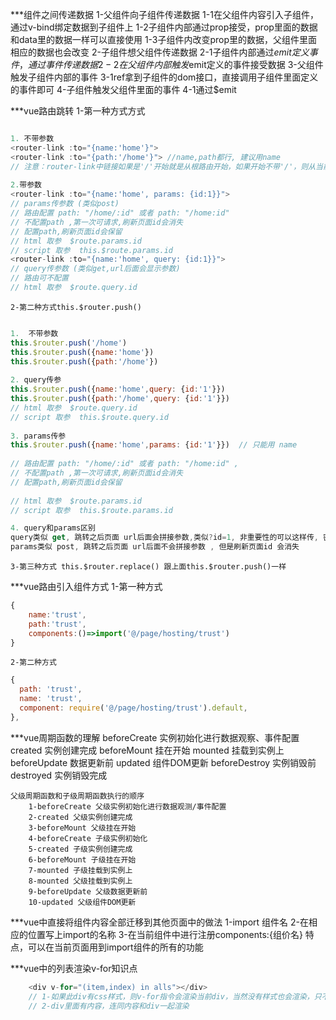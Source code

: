***组件之间传递数据
    1-父组件向子组件传递数据
        1-1在父组件内容引入子组件，通过v-bind绑定数据到子组件上
        1-2子组件内部通过prop接受，prop里面的数据和data里的数据一样可以直接使用
        1-3子组件内改变prop里的数据，父组件里面相应的数据也会改变
    2-子组件想父组件传递数据
        2-1子组件内部通过$emit定义事件，通过事件传递数据
        2-2在父组件内部触发$emit定义的事件接受数据
    3-父组件触发子组件内部的事件
        3-1ref拿到子组件的dom接口，直接调用子组件里面定义的事件即可
    4-子组件触发父组件里面的事件
        4-1通过$emit



***vue路由跳转
    1-第一种方式<router-link>方式
```js

1. 不带参数
<router-link :to="{name:'home'}"> 
<router-link :to="{path:'/home'}"> //name,path都行, 建议用name  
// 注意：router-link中链接如果是'/'开始就是从根路由开始，如果开始不带'/'，则从当前路由开始。
 
2.带参数
<router-link :to="{name:'home', params: {id:1}}">  
// params传参数 (类似post)
// 路由配置 path: "/home/:id" 或者 path: "/home:id" 
// 不配置path ,第一次可请求,刷新页面id会消失
// 配置path,刷新页面id会保留
// html 取参  $route.params.id
// script 取参  this.$route.params.id
<router-link :to="{name:'home', query: {id:1}}"> 
// query传参数 (类似get,url后面会显示参数)
// 路由可不配置
// html 取参  $route.query.id
```
    2-第二种方式this.$router.push()
```js

1.  不带参数
this.$router.push('/home')
this.$router.push({name:'home'})
this.$router.push({path:'/home'})
 
2. query传参 
this.$router.push({name:'home',query: {id:'1'}})
this.$router.push({path:'/home',query: {id:'1'}})
// html 取参  $route.query.id
// script 取参  this.$route.query.id
 
3. params传参
this.$router.push({name:'home',params: {id:'1'}})  // 只能用 name
 
// 路由配置 path: "/home/:id" 或者 path: "/home:id" ,
// 不配置path ,第一次可请求,刷新页面id会消失
// 配置path,刷新页面id会保留
 
// html 取参  $route.params.id
// script 取参  this.$route.params.id

4. query和params区别
query类似 get, 跳转之后页面 url后面会拼接参数,类似?id=1, 非重要性的可以这样传, 密码之类还是用params刷新页面id还在
params类似 post, 跳转之后页面 url后面不会拼接参数 , 但是刷新页面id 会消失
```
    3-第三种方式 this.$router.replace() 跟上面this.$router.push()一样



***vue路由引入组件方式
    1-第一种方式
```js
{
    name:'trust',
    path:'trust',
    components:()=>import('@/page/hosting/trust')
}
```
    2-第二种方式
```js
{
  path: 'trust',
  name: 'trust',
  component: require('@/page/hosting/trust').default,
},
```

***vue周期函数的理解
    beforeCreate 实例初始化进行数据观察、事件配置
    created 实例创建完成
    beforeMount 挂在开始
    mounted  挂载到实例上
    beforeUpdate 数据更新前
    updated 组件DOM更新
    beforeDestroy 实例销毁前
    destroyed 实例销毁完成

    父级周期函数和子级周期函数执行的顺序
        1-beforeCreate 父级实例初始化进行数据观测/事件配置
        2-created 父级实例创建完成
        3-beforeMount 父级挂在开始
        4-beforeCreate 子级实例初始化
        5-created 子级实例创建完成
        6-beforeMount 子级挂在开始
        7-mounted 子级挂载到实例上
        8-mounted 父级挂载到实例上
        9-beforeUpdate 父级数据更新前
        10-updated 父级组件DOM更新


***vue中直接将组件内容全部迁移到其他页面中的做法
    1-import 组件名
    2-在相应的位置写上import的名称
    3-在当前组件中进行注册components:{组价名}
    特点，可以在当前页面用到import组件的所有的功能


***vue中的列表渲染v-for知识点
```js
    <div v-for="(item,index) in alls"></div>
    // 1-如果此div有css样式，则v-for指令会渲染当前div，当然没有样式也会渲染，只不过咋们看不到
    // 2-div里面有内容，连同内容和div一起渲染
```






